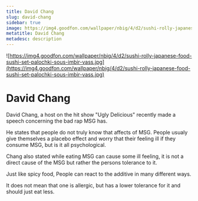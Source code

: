 ```yaml
---
title: David Chang
slug: david-chang
sidebar: true
image: https://img4.goodfon.com/wallpaper/nbig/4/d2/sushi-rolly-japanese-food-sushi-set-palochki-sous-imbir-vass.jpg
metatitle: David Chang
metadesc: description
---
```

![https://img4.goodfon.com/wallpaper/nbig/4/d2/sushi-rolly-japanese-food-sushi-set-palochki-sous-imbir-vass.jpg](https://img4.goodfon.com/wallpaper/nbig/4/d2/sushi-rolly-japanese-food-sushi-set-palochki-sous-imbir-vass.jpg)
# David Chang

David Chang, a host on the hit show "Ugly Delicious" recently made a speech concerning the bad rap MSG has.

He states that people do not truly know that affects of MSG. People usualy give themselves a placebo effect and worry that their feeling ill if they consume MSG, but is it all psychological.

Chang also stated while eating MSG can cause some ill feeling, it is not a direct cause of the MSG but rather the persons tolerance to it. 

Just like spicy food, People can react to the additive in many different ways.

It does not mean that one is allergic, but has a lower tolerance for it and should just eat less.
